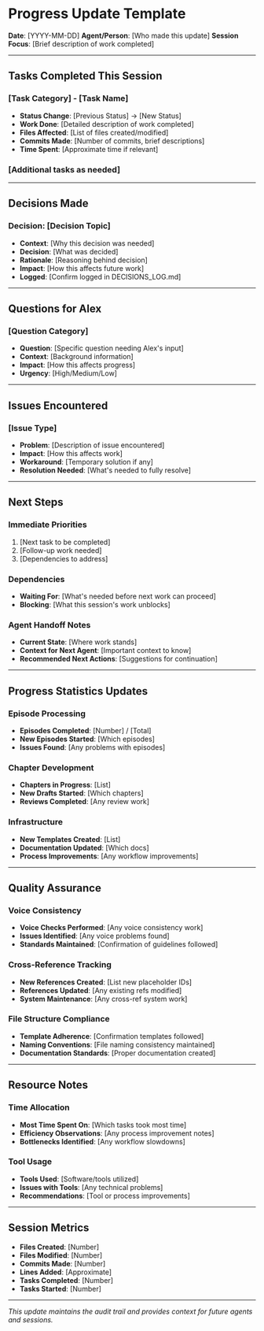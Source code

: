 # Progress Update Template

**Date**: [YYYY-MM-DD]
**Agent/Person**: [Who made this update]
**Session Focus**: [Brief description of work completed]

---

## Tasks Completed This Session

### [Task Category] - [Task Name]
- **Status Change**: [Previous Status] → [New Status]
- **Work Done**: [Detailed description of work completed]
- **Files Affected**: [List of files created/modified]
- **Commits Made**: [Number of commits, brief descriptions]
- **Time Spent**: [Approximate time if relevant]

### [Additional tasks as needed]

---

## Decisions Made

### Decision: [Decision Topic]
- **Context**: [Why this decision was needed]
- **Decision**: [What was decided]
- **Rationale**: [Reasoning behind decision]
- **Impact**: [How this affects future work]
- **Logged**: [Confirm logged in DECISIONS_LOG.md]

---

## Questions for Alex

### [Question Category]
- **Question**: [Specific question needing Alex's input]
- **Context**: [Background information]
- **Impact**: [How this affects progress]
- **Urgency**: [High/Medium/Low]

---

## Issues Encountered

### [Issue Type]
- **Problem**: [Description of issue encountered]
- **Impact**: [How this affects work]
- **Workaround**: [Temporary solution if any]
- **Resolution Needed**: [What's needed to fully resolve]

---

## Next Steps

### Immediate Priorities
1. [Next task to be completed]
2. [Follow-up work needed]
3. [Dependencies to address]

### Dependencies
- **Waiting For**: [What's needed before next work can proceed]
- **Blocking**: [What this session's work unblocks]

### Agent Handoff Notes
- **Current State**: [Where work stands]
- **Context for Next Agent**: [Important context to know]
- **Recommended Next Actions**: [Suggestions for continuation]

---

## Progress Statistics Updates

### Episode Processing
- **Episodes Completed**: [Number] / [Total]
- **New Episodes Started**: [Which episodes]
- **Issues Found**: [Any problems with episodes]

### Chapter Development  
- **Chapters in Progress**: [List]
- **New Drafts Started**: [Which chapters]
- **Reviews Completed**: [Any review work]

### Infrastructure
- **New Templates Created**: [List]
- **Documentation Updated**: [Which docs]
- **Process Improvements**: [Any workflow improvements]

---

## Quality Assurance

### Voice Consistency
- **Voice Checks Performed**: [Any voice consistency work]
- **Issues Identified**: [Any voice problems found]
- **Standards Maintained**: [Confirmation of guidelines followed]

### Cross-Reference Tracking
- **New References Created**: [List new placeholder IDs]
- **References Updated**: [Any existing refs modified]
- **System Maintenance**: [Any cross-ref system work]

### File Structure Compliance
- **Template Adherence**: [Confirmation templates followed]
- **Naming Conventions**: [File naming consistency maintained]
- **Documentation Standards**: [Proper documentation created]

---

## Resource Notes

### Time Allocation
- **Most Time Spent On**: [Which tasks took most time]
- **Efficiency Observations**: [Any process improvement notes]
- **Bottlenecks Identified**: [Any workflow slowdowns]

### Tool Usage
- **Tools Used**: [Software/tools utilized]
- **Issues with Tools**: [Any technical problems]
- **Recommendations**: [Tool or process improvements]

---

## Session Metrics

- **Files Created**: [Number]
- **Files Modified**: [Number]  
- **Commits Made**: [Number]
- **Lines Added**: [Approximate]
- **Tasks Completed**: [Number]
- **Tasks Started**: [Number]

---

*This update maintains the audit trail and provides context for future agents and sessions.*
